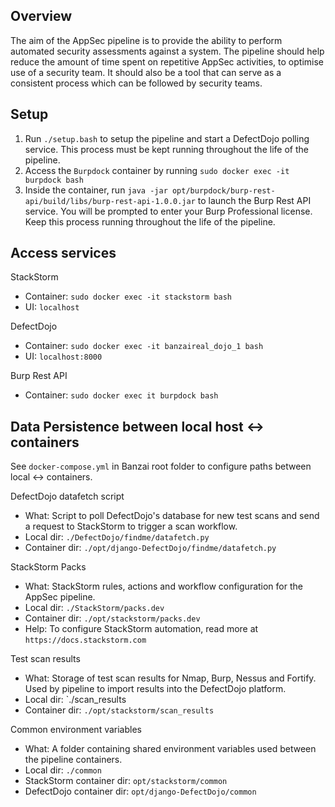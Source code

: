 ## Overview

The aim of the AppSec pipeline is to provide the ability to perform automated security assessments against a system. The pipeline should help reduce the amount of time spent on repetitive AppSec activities, to optimise use of a security team. It should also be a tool that can serve as a consistent process which can be followed by security teams.

## Setup

1. Run `./setup.bash` to setup the pipeline and start a DefectDojo polling service. This process must be kept running throughout the life of the pipeline.
2. Access the `Burpdock` container by running `sudo docker exec -it burpdock bash`
3. Inside the container, run `java -jar opt/burpdock/burp-rest-api/build/libs/burp-rest-api-1.0.0.jar` to launch the Burp Rest API service. You will be prompted to enter your Burp Professional license. Keep this process running throughout the life of the pipeline.

## Access services

StackStorm
* Container: `sudo docker exec -it stackstorm bash`
* UI: `localhost`

DefectDojo
* Container: `sudo docker exec -it banzaireal_dojo_1 bash`
* UI: `localhost:8000`

Burp Rest API
* Container: `sudo docker exec it burpdock bash`

## Data Persistence between local host <-> containers

See `docker-compose.yml` in Banzai root folder to configure paths between local <-> containers.

DefectDojo datafetch script
* What: Script to poll DefectDojo's database for new test scans and send a request to StackStorm to trigger a scan workflow.
* Local dir: `./DefectDojo/findme/datafetch.py`
* Container dir: `./opt/django-DefectDojo/findme/datafetch.py`

StackStorm Packs
* What: StackStorm rules, actions and workflow configuration for the AppSec pipeline.
* Local dir: `./StackStorm/packs.dev`
* Container dir: `./opt/stackstorm/packs.dev`
* Help: To configure StackStorm automation, read more at `https://docs.stackstorm.com`

Test scan results
* What: Storage of test scan results for Nmap, Burp, Nessus and Fortify. Used by pipeline to import results into the DefectDojo platform.
* Local dir: `./scan_results
* Container dir: `./opt/stackstorm/scan_results`

Common environment variables
* What: A folder containing shared environment variables used between the pipeline containers.
* Local dir: `./common`
* StackStorm container dir: `opt/stackstorm/common`
* DefectDojo container dir: `opt/django-DefectDojo/common`
